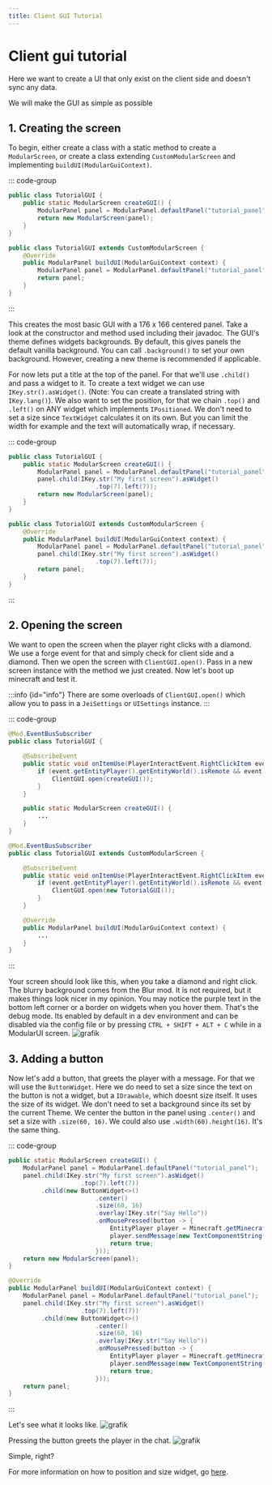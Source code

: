 ```yaml
---
title: Client GUI Tutorial
---
```


# Client gui tutorial

Here we want to create a UI that only exist on the client side and doesn't sync any data.

We will make the GUI as simple as possible

## 1. Creating the screen

To begin, either create a class with a static method to create a `ModularScreen`,
or create a class extending `CustomModularScreen` and implementing `buildUI(ModularGuiContext)`.

::: code-group
```java [Static method]
public class TutorialGUI {
    public static ModularScreen createGUI() {
        ModularPanel panel = ModularPanel.defaultPanel("tutorial_panel");
        return new ModularScreen(panel);
    }
}
```

```java [CustomModularScreen]
public class TutorialGUI extends CustomModularScreen {
    @Override
    public ModularPanel buildUI(ModularGuiContext context) {
        ModularPanel panel = ModularPanel.defaultPanel("tutorial_panel");
        return panel;
    }
}
```
:::

This creates the most basic GUI with a 176 x 166 centered panel. Take a look at the constructor and method used
including their javadoc. The GUI's theme defines widgets backgrounds. By default, this gives panels the default vanilla
background. You can call `.background()` to set your own background. However, creating a new theme is recommended if
applicable.

For now lets put a title at the top of the panel. For that we'll use `.child()` and pass a widget to it. To create a
text widget we can use `IKey.str().asWidget()`. (Note: You can create a translated string with `IKey.lang()`). We also
want to set the position, for that we chain `.top()` and `.left()` on ANY widget which implements `IPositioned`. We don't
need to set a size since `TextWidget` calculates it on its own. But you can limit the width for example and the text
will automatically wrap, if necessary.

::: code-group
```java [Static method]
public class TutorialGUI {
    public static ModularScreen createGUI() {
        ModularPanel panel = ModularPanel.defaultPanel("tutorial_panel");
        panel.child(IKey.str("My first screen").asWidget()
                        .top(7).left(7));
        return new ModularScreen(panel);
    }
}
```

```java [CustomModularScreen]
public class TutorialGUI extends CustomModularScreen {
    @Override
    public ModularPanel buildUI(ModularGuiContext context) {
        ModularPanel panel = ModularPanel.defaultPanel("tutorial_panel");
        panel.child(IKey.str("My first screen").asWidget()
                        .top(7).left(7));
        return panel;
    }
}
```
:::

## 2. Opening the screen

We want to open the screen when the player right clicks with a diamond. We use a forge event for that and simply check
for client side and a diamond. Then we open the screen with `ClientGUI.open()`. Pass in a new screen instance with the
method we just created. Now let's boot up minecraft and test it.

:::info {id="info"}
There are some overloads of `ClientGUI.open()` which allow you to pass in a `JeiSettings` or `UISettings` instance.
:::

::: code-group
```java [Static method]
@Mod.EventBusSubscriber
public class TutorialGUI {

    @SubscribeEvent
    public static void onItemUse(PlayerInteractEvent.RightClickItem event) {
        if (event.getEntityPlayer().getEntityWorld().isRemote && event.getItemStack().getItem() == Items.DIAMOND) {
            ClientGUI.open(createGUI());
        }
    }

    public static ModularScreen createGUI() {
        ...
    }
}
```

```java [CustomModularScreen]
@Mod.EventBusSubscriber
public class TutorialGUI extends CustomModularScreen {

    @SubscribeEvent
    public static void onItemUse(PlayerInteractEvent.RightClickItem event) {
        if (event.getEntityPlayer().getEntityWorld().isRemote && event.getItemStack().getItem() == Items.DIAMOND) {
            ClientGUI.open(new TutorialGUI());
        }
    }

    @Override
    public ModularPanel buildUI(ModularGuiContext context) {
        ...
    }
}
```
:::

Your screen should look like this, when you take a diamond and right click. The blurry background comes from the Blur
mod. It is not required, but it makes things look nicer in my opinion. You may notice the purple text in the bottom left
corner or a border on widgets when you hover them. That's the debug mode. Its enabled by default in a dev environment
and can be disabled via the config file or by pressing `CTRL + SHIFT + ALT + C` while in a ModularUI screen.
![grafik](https://user-images.githubusercontent.com/45517902/228584027-eaf4f49b-1967-4aa1-9cd3-416e5610f113.png)

## 3. Adding a button

Now let's add a button, that greets the player with a message. For that we will use the `ButtonWidget`. Here we do need
to set a size since the text on the button is not a widget, but a `IDrawable`, which doesnt size itself. It uses the
size of its widget. We don't need to set a background since its set by the current Theme. We center the button in the
panel using `.center()` and set a size with `.size(60, 16)`. We could also use `.width(60).height(16)`.
It's the same thing.

::: code-group
```java [Static method]
public static ModularScreen createGUI() {
    ModularPanel panel = ModularPanel.defaultPanel("tutorial_panel");
    panel.child(IKey.str("My first screen").asWidget()
                    .top(7).left(7))
         .child(new ButtonWidget<>()
                        .center()
                        .size(60, 16)
                        .overlay(IKey.str("Say Hello"))
                        .onMousePressed(button -> {
                            EntityPlayer player = Minecraft.getMinecraft().player;
                            player.sendMessage(new TextComponentString("Hello " + player.getName()));
                            return true;
                        }));
    return new ModularScreen(panel);
}
```

```java [CustomModularScreen]
@Override
public ModularPanel buildUI(ModularGuiContext context) {
    ModularPanel panel = ModularPanel.defaultPanel("tutorial_panel");
    panel.child(IKey.str("My first screen").asWidget()
                    .top(7).left(7))
         .child(new ButtonWidget<>()
                        .center()
                        .size(60, 16)
                        .overlay(IKey.str("Say Hello"))
                        .onMousePressed(button -> {
                            EntityPlayer player = Minecraft.getMinecraft().player;
                            player.sendMessage(new TextComponentString("Hello " + player.getName()));
                            return true;
                        }));
    return panel;
}
```
:::

Let's see what it looks like.
![grafik](https://user-images.githubusercontent.com/45517902/228590064-108ae148-acc8-45ca-9d96-e91cbe0f2e4a.png)

Pressing the button greets the player in the chat.
![grafik](https://user-images.githubusercontent.com/45517902/228590312-24f6bd17-dd05-44ee-96bd-6ae7d00e59cc.png)

Simple, right?

For more information on how to position and size widget, go [here](./sizing-and-positioning.md).
